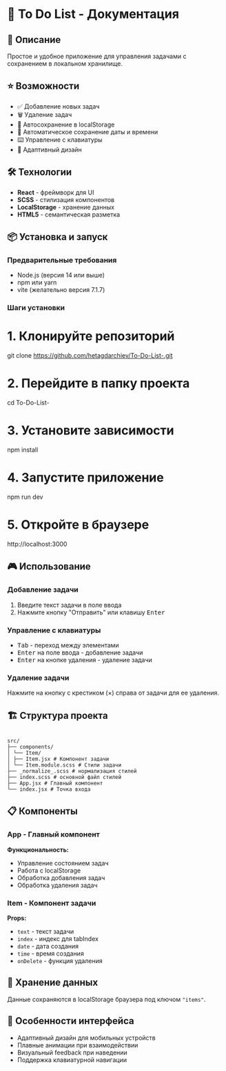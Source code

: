 <h1>📝 To Do List - Документация</h1>

<h2>🚀 Описание</h2>
<p>Простое и удобное приложение для управления задачами с сохранением в локальном хранилище.</p>

<h2>⭐ Возможности</h2>
<ul>
    <li>✅ Добавление новых задач</li>
    <li>🗑️ Удаление задач</li>
    <li>💾 Автосохранение в localStorage</li>
    <li>📅 Автоматическое сохранение даты и времени</li>
    <li>⌨️ Управление с клавиатуры</li>
    <li>📱 Адаптивный дизайн</li>
</ul>

<h2>🛠 Технологии</h2>
<ul>
    <li><strong>React</strong> - фреймворк для UI</li>
    <li><strong>SCSS</strong> - стилизация компонентов</li>
    <li><strong>LocalStorage</strong> - хранение данных</li>
    <li><strong>HTML5</strong> - семантическая разметка</li>
</ul>

<h2>📦 Установка и запуск</h2>

<h3>Предварительные требования</h3>
<ul>
    <li>Node.js (версия 14 или выше)</li>
    <li>npm или yarn</li>
    <li>vite (желательно версия 7.1.7)</li>
</ul>

<h3>Шаги установки</h3>

# 1. Клонируйте репозиторий
git clone https://github.com/hetagdarchiev/To-Do-List-.git

# 2. Перейдите в папку проекта

cd To-Do-List-

# 3. Установите зависимости

npm install

# 4. Запустите приложение

npm run dev

# 5. Откройте в браузере

http://localhost:3000

<h2>🎮 Использование</h2>

<h3>Добавление задачи</h3>
<ol>
    <li>Введите текст задачи в поле ввода</li>
    <li>Нажмите кнопку "Отправить" или клавишу <kbd>Enter</kbd></li>
</ol>

<h3>Управление с клавиатуры</h3>
<ul>
    <li><kbd>Tab</kbd> - переход между элементами</li>
    <li><kbd>Enter</kbd> на поле ввода - добавление задачи</li>
    <li><kbd>Enter</kbd> на кнопке удаления - удаление задачи</li>
</ul>

<h3>Удаление задачи</h3>
<p>Нажмите на кнопку с крестиком (×) справа от задачи для ее удаления.</p>

<h2>🏗 Структура проекта</h2>
<pre><code>
src/
├── components/
│ └── Item/
│ ├── Item.jsx # Компонент задачи
│ └── Item.module.scss # Стили задачи
├── _normalize_.scss # нормализация стилей
├── index.scss # основной файл стилей
├── App.jsx # Главный компонент
└── index.jsx # Точка входа
</code></pre>

<h2>📋 Компоненты</h2>

<h3>App - Главный компонент</h3>
<p><strong>Функциональность:</strong></p>
<ul>
    <li>Управление состоянием задач</li>
    <li>Работа с localStorage</li>
    <li>Обработка добавления задач</li>
    <li>Обработка удаления задач</li>
</ul>

<h3>Item - Компонент задачи</h3>
<p><strong>Props:</strong></p>
<ul>
    <li><code>text</code> - текст задачи</li>
    <li><code>index</code> - индекс для tabIndex</li>
    <li><code>date</code> - дата создания</li>
    <li><code>time</code> - время создания</li>
    <li><code>onDelete</code> - функция удаления</li>
</ul>

<h2>💾 Хранение данных</h2>
<p>Данные сохраняются в localStorage браузера под ключом <code>"items"</code>.</p>

<h2>🎨 Особенности интерфейса</h2>
<ul>
    <li>Адаптивный дизайн для мобильных устройств</li>
    <li>Плавные анимации при взаимодействии</li>
    <li>Визуальный feedback при наведении</li>
    <li>Поддержка клавиатурной навигации</li>
</ul>
